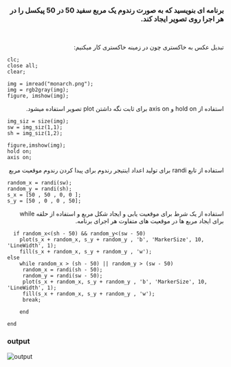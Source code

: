 <div dir="rtl">
  
 ### برنامه ای بنویسید که به صورت رندوم یک مربع سفید 50 در 50 پیکسل را در هر اجرا روی تصویر ایجاد کند. 
  </br>
  
  تبدیل عکس به خاکستری چون در زمینه خاکستری کار میکنیم:
  
  <div dir="ltr">
  
```
clc;
close all;
clear;

img = imread("monarch.png");
img = rgb2gray(img);
figure, imshow(img);                                                                                 
```
 
  </div>
  
  
  استفاده از hold on  و  axis on  برای ثابت نگه داشتن plot تصویر استفاده میشود.
  <div dir="ltr">
  
  ```
  img_siz = size(img);
sw = img_siz(1,1);
sh = img_siz(1,2);

figure,imshow(img);
hold on;
axis on;  
  ```
  
  </div>

استفاده از تابع randi برای تولید اعداد اینتیجر رندوم برای پیدا کردن رندوم موقعیت مربع

  <div dir="ltr">
  
  ```
  random_x = randi(sw);
random_y = randi(sh);
s_x = [50 , 50 , 0, 0 ];
s_y = [50 , 0 , 0 , 50];
  ```
  
  </div>

استفاده از یک شرط برای موقعیت یابی و ایجاد شکل مربع و استفاده از حلقه while  برای ایجاد مربع ها در موقعیت های متفاوت هر اجرای برنامه.
  <div dir="ltr">
  
```
  if random_x<(sh - 50) && random_y<(sw - 50)
    plot(s_x + random_x, s_y + random_y , 'b', 'MarkerSize', 10, 'LineWidth', 1);
    fill(s_x + random_x, s_y + random_y , 'w');
else
    while random_x > (sh - 50) || random_y > (sw - 50)
     random_x = randi(sh - 50);
     random_y = randi(sw - 50);
     plot(s_x + random_x, s_y + random_y , 'b', 'MarkerSize', 10, 'LineWidth', 1);
     fill(s_x + random_x, s_y + random_y , 'w');
     break;
     
    end
  
end
```

  
### output
  
![output](https://github.com/semnan-university-ai/image-processing-class-002/tree/main/exercises/atefemahmoudi94/3/output.jpg)
 
  </div>
  
  
  
  </div>
